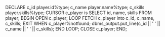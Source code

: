 DECLARE 
   c_id player.id%type; 
   c_name player.name%type; 
   c_skills player.skills%type; 
   CURSOR c_player is 
      SELECT id, name, skills FROM player; 
BEGIN 
   OPEN c_player; 
   LOOP 
   FETCH c_player into c_id, c_name, c_skills; 
      EXIT WHEN c_player%notfound; 
      dbms_output.put_line(c_id || ' ' || c_name || ' ' || c_skills); 
   END LOOP; 
   CLOSE c_player; 
END; 
